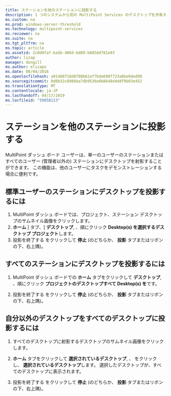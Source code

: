 ```yaml
---
title: ステーションを他のステーションに投影する
description: 1 つのシステムから別の MultiPoint Services のデスクトップを共有する方法について説明します
ms.custom: na
ms.prod: windows-server-threshold
ms.technology: multipoint-services
ms.reviewer: na
ms.suite: na
ms.tgt_pltfrm: na
ms.topic: article
ms.assetid: 2c0d0faf-ba5b-406d-bd89-b685ddf81e93
author: lizap
manager: dongill
ms.author: elizapo
ms.date: 08/04/2016
ms.openlocfilehash: a91460718d8f80b62ef7bde698f723a8be9ded90
ms.sourcegitcommit: 0d0b32c8986ba7db9536e0b8648d4ddf9b03e452
ms.translationtype: MT
ms.contentlocale: ja-JP
ms.lasthandoff: 04/17/2019
ms.locfileid: "59858113"
---
```

# <a name="project-a-station-to-other-stations"></a>ステーションを他のステーションに投影する
MultiPoint ダッシュ ボード ユーザーは、単一のユーザーのステーションまたはすべてのユーザー (管理者以外の) ステーションにデスクトップを射影することができます。 この機能は、他のユーザーにタスクをデモンストレーションする場合に便利です。  
  
## <a name="to-project-your-desktop-to-a-standard-users-station"></a>標準ユーザーのステーションにデスクトップを投影するには  
  
1.  MultiPoint ダッシュ ボードでは、プロジェクト、ステーション デスクトップのサムネイル画像をクリックします。  
2.  **ホーム** ] タブ、[ **デスクトップ**, 、順にクリック **Desktop(s) を選択するデスクトップ プロジェクト**します。  
3.  投影を終了する をクリックして **停止** (のどちらか、 **投影**  タブまたはリボンの下、右上隅)。  
  
## <a name="to-project-your-desktop-to-all-stations"></a>すべてのステーションにデスクトップを投影するには  
  
1.  MultiPoint ダッシュ ボードでの **ホーム**  タブをクリックして **デスクトップ**, 、順にクリック **プロジェクトのデスクトップすべて Desktop(s) を**です。  
  
2.  投影を終了する をクリックして **停止** (のどちらか、 **投影**  タブまたはリボンの下、右上隅)。  
  
## <a name="to-project-a-different-desktop-to-all-desktops"></a>自分以外のデスクトップをすべてのデスクトップに投影するには  
  
1.  すべてのデスクトップに射影するデスクトップのサムネイル画像をクリックします。  
  
2.  **ホーム**  タブをクリックして **選択されているデスクトップ**, 、 をクリックし、 **選択されているデスクトップ**します。 選択したデスクトップが、すべてのデスクトップに表示されます。  
  
3.  投影を終了する をクリックして **停止** (のどちらか、 **投影**  タブまたはリボンの下、右上隅)。  